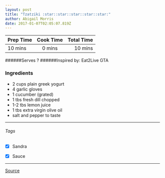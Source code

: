 ```yaml
---
layout: post
title: "Tzatziki :star::star::star::star::star:"
author: Abigail Morris
date: 2017-01-07T02:05:07.819Z
---
```


| Prep Time  | Cook Time    | Total Time  |
| ---------- |:------------:| -----------:|
| 10 mins    | 0 mins      | 10 mins     |


######Serves ?
######Inspired by: Eat2Live GTA

### Ingredients

* 2 cups plain greek yogurt
* 4 garlic gloves
* 1 cucumber (grated)
* 1 tbs fresh dill chopped
* 1-2 tbs lemon juice
* 1 tbs extra virgin olive oil
* salt and pepper to taste

---

###### Tags
- [x] Sandra
- [x] Sauce


---

[Source](www.eat2livegta.com)

